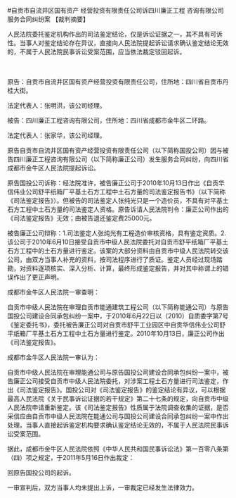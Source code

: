 #自贡市自流井区国有资产 经营投资有限责任公司诉四川廉正工程 咨询有限公司服务合同纠纷案 
【裁判摘要】

人民法院委托鉴定机构作出的司法鉴定结论，仅是诉讼证据之一，其不具有可诉性。当事人对鉴定结论存在异议，直接向人民法院提起诉讼请求确认鉴定结论无效的，不属于人民法院民事诉讼受案范围，应当依法裁定驳回起诉。

　　

原告：自贡市自流井区国有资产经营投资有限责任公司，住所地：四川省自贡市丹桂大街。

法定代表人：张明洪，该公司经理。

被告：四川廉正工程咨询有限公司，住所地：四川省成都市金牛区二环路。

法定代表人：张家华，该公司经理。

原告自贡市自流井区国有资产经营投资有限责任公司（以下简称国投公司）因与被告四川廉正工程咨询有限公司（以下简称廉正公司）发生服务合同纠纷，向四川省成都市金牛区人民法院提起诉讼。

原告国投公司诉称：经法院准许，被告廉正公司于2010年10月13日作出《自贡华信伟业公司舒平纸箱厂平基土石方工程中土石方量的司法鉴定报告书》（以下简称《司法鉴定报告》）。但被告的司法鉴定人张纯光只是一个造价员，不具有对平基土石方工程中土石方量的司法鉴定人资格。原告诉请人民法院判令：廉正公司作出的《司法鉴定报告》无效；由被告退还鉴定费25000元。

被告廉正公司辩称：1.司法鉴定人张纯光有工程造价审核资格，具有鉴定资质。2. 该公司于2010年6月10日接受自贡市中级人民法院委托对自贡市舒平纸箱厂平基土石方工程中的土石方量进行鉴定。该案的大部分资料由自贡市中级人民法院转交该公司，由双方当事人补充的资料，按司法程序进行了质证。鉴定人员经过现场踏勘，对资料逐项核实、深入分析、计算，最终形成鉴定报告，并对其中称谓上的错误作出了更正声明。

成都市金牛区人民法院一审查明：

自贡市中级人民法院在审理自贡市能通建筑工程公司（以下简称能通公司）与原告国投公司建设合同承包纠纷一案中，于2010年6月22日以（2010）自质委字第7号《鉴定委托书》，委托被告廉正公司对自贡市舒平工业园区中自贡华信伟业公司舒平纸箱厂平基土石方工程中土石方量进行鉴定。2010年10月13日，廉正公司作出《司法鉴定报告》。

成都市金牛区人民法院一审认为：

自贡市中级人民法院在审理能通公司与原告国投公司建设合同承包纠纷一案中，被告廉正公司接受自贡市中级人民法院委托，对涉案工程土石方量进行司法鉴定，作出《司法鉴定报告》。国投公司对《司法鉴定报告》的鉴定结论有异议，可以根据最高人民法院《关于民事诉讼证据的若干规定》第二十七条的规定，向自贡市中级人民法院申请重新鉴定。该《司法鉴定报告》性质属于法院调查收集的证据，是否采信应由自贡市中级人民法院在能通公司与国投公司建设合同承包纠纷一案中作出处理。当事人直接起诉鉴定机构要求确认鉴定结论无效的，不属于人民法院民事诉讼受案范围。

据此，成都市金牛区人民法院依照《中华人民共和国民事诉讼法》第一百零八条第（四）项之规定，于2011年5月16日作出裁定：

回原告国投公司的起诉。

一审宣判后，双方当事人均未提出上诉，一审裁定已经发生法律效力。


